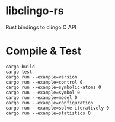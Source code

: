 # libclingo-rs
Rust bindings to clingo C API

 
# Compile & Test
    cargo build
    cargo test
    cargo run --example=version
    cargo run --example=control 0
    cargo run --example=symbolic-atoms 0
    cargo run --example=symbol 0
    cargo run --example=model 0    
    cargo run --example=configuration    
    cargo run --example=solve-iteratively 0
    cargo run --example=statistics 0    
    
